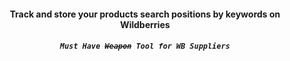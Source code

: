 <h4 align="center">Track and store your products search positions by keywords on Wildberries</h4>
<h5 align="center"><code>Must Have <s>Weapon</s> Tool for WB Suppliers</code></h5>
